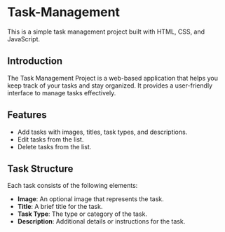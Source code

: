 # Task-Management

This is a simple task management project built with HTML, CSS, and JavaScript.

## Introduction

The Task Management Project is a web-based application that helps you keep track of your tasks and stay organized. It provides a user-friendly interface to manage tasks effectively.

## Features

- Add tasks with images, titles, task types, and descriptions.
- Edit tasks from the list.
- Delete tasks from the list.

## Task Structure

Each task consists of the following elements:

- **Image**: An optional image that represents the task.
- **Title**: A brief title for the task.
- **Task Type**: The type or category of the task.
- **Description**: Additional details or instructions for the task.